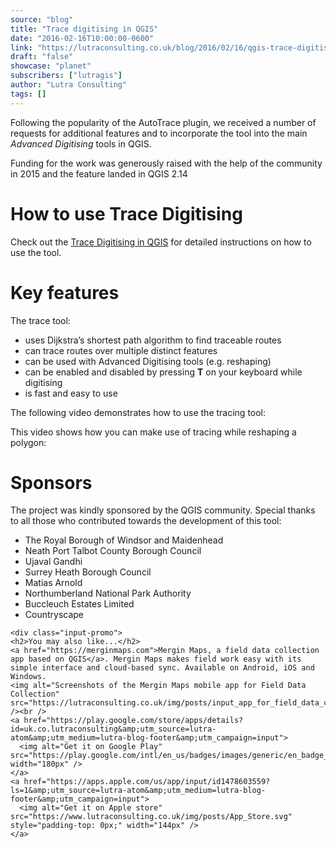 ```yaml
---
source: "blog"
title: "Trace digitising in QGIS"
date: "2016-02-16T10:00:00-0600"
link: "https://lutraconsulting.co.uk/blog/2016/02/16/qgis-trace-digitising/"
draft: "false"
showcase: "planet"
subscribers: ["lutragis"]
author: "Lutra Consulting"
tags: []
---
```


<p>Following the popularity of the AutoTrace plugin, we received a number of requests for additional features and to incorporate the tool into the main <em>Advanced Digitising</em> tools in QGIS.</p>

<p>Funding for the work was generously raised with the help of the community in 2015 and the feature landed in QGIS 2.14</p>

<!-- more -->

<h1 id="how-to-use-trace-digitising">How to use Trace Digitising</h1>

<p>Check out the <a href="https://www.lutraconsulting.co.uk/projects/autotrace/TraceDigitising" title="main Trace Digitising in QGIS page">Trace Digitising in QGIS</a> for detailed instructions on how to use the tool.</p>

<h1 id="key-features">Key features</h1>

<p>The trace tool:</p>

<ul>
  <li>uses Dijkstra’s shortest path algorithm to find traceable routes</li>
  <li>can trace routes over multiple distinct features</li>
  <li>can be used with Advanced Digitising tools (e.g. reshaping)</li>
  <li>can be enabled and disabled by pressing <strong>T</strong> on your keyboard while digitising</li>
  <li>is fast and easy to use</li>
</ul>

<p>The following video demonstrates how to use the tracing tool:</p>

<center>
		
</center>

<p>This video shows how you can make use of tracing while reshaping a polygon:</p>

<center>
	
</center>

<h1 id="sponsors">Sponsors</h1>

<p>The project was kindly sponsored by the QGIS community. Special thanks to all those who contributed towards the development of this tool:</p>

<ul>
  <li>The Royal Borough of Windsor and Maidenhead</li>
  <li>Neath Port Talbot County Borough Council</li>
  <li>Ujaval Gandhi</li>
  <li>Surrey Heath Borough Council</li>
  <li>Matias Arnold</li>
  <li>Northumberland National Park Authority</li>
  <li>Buccleuch Estates Limited</li>
  <li>Countryscape</li>
</ul>

    <div class="input-promo">
    <h2>You may also like...</h2>
    <a href="https://merginmaps.com">Mergin Maps, a field data collection app based on QGIS</a>. Mergin Maps makes field work easy with its simple interface and cloud-based sync. Available on Android, iOS and Windows.
    <img alt="Screenshots of the Mergin Maps mobile app for Field Data Collection" src="https://lutraconsulting.co.uk/img/posts/input_app_for_field_data_collection.jpg" /><br />
    <a href="https://play.google.com/store/apps/details?id=uk.co.lutraconsulting&amp;utm_source=lutra-atom&amp;utm_medium=lutra-blog-footer&amp;utm_campaign=input">
      <img alt="Get it on Google Play" src="https://play.google.com/intl/en_us/badges/images/generic/en_badge_web_generic.png" width="180px" />
    </a>
    <a href="https://apps.apple.com/us/app/input/id1478603559?ls=1&amp;utm_source=lutra-atom&amp;utm_medium=lutra-blog-footer&amp;utm_campaign=input">
      <img alt="Get it on Apple store" src="https://www.lutraconsulting.co.uk/img/posts/App_Store.svg" style="padding-top: 0px;" width="144px" />
    </a>
  </div>
